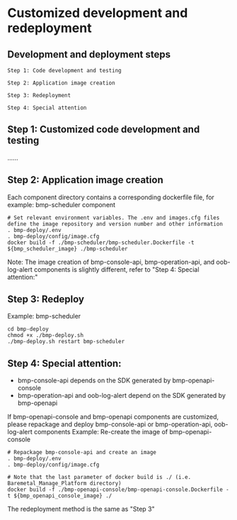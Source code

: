 # Customized development and redeployment

## Development and deployment steps
~~~
Step 1: Code development and testing

Step 2: Application image creation

Step 3: Redeployment

Step 4: Special attention
~~~

## Step 1: Customized code development and testing
......

## Step 2: Application image creation
Each component directory contains a corresponding dockerfile file, for example: bmp-scheduler component
~~~
# Set relevant environment variables. The .env and images.cfg files define the image repository and version number and other information
. bmp-deploy/.env
. bmp-deploy/config/image.cfg
docker build -f ./bmp-scheduler/bmp-scheduler.Dockerfile -t ${bmp_scheduler_image} ./bmp-scheduler
~~~
Note: The image creation of bmp-console-api, bmp-operation-api, and oob-log-alert components is slightly different, refer to "Step 4: Special attention:"

## Step 3: Redeploy
Example: bmp-scheduler
~~~
cd bmp-deploy
chmod +x ./bmp-deploy.sh
./bmp-deploy.sh restart bmp-scheduler
~~~

## Step 4: Special attention:
- bmp-console-api depends on the SDK generated by bmp-openapi-console
- bmp-operation-api and oob-log-alert depend on the SDK generated by bmp-openapi

If bmp-openapi-console and bmp-openapi components are customized, please repackage and deploy bmp-console-api or bmp-operation-api, oob-log-alert components
Example: Re-create the image of bmp-openapi-console
~~~
# Repackage bmp-console-api and create an image
. bmp-deploy/.env
. bmp-deploy/config/image.cfg

# Note that the last parameter of docker build is ./ (i.e. Baremetal_Manage_Platform directory)
docker build -f ./bmp-openapi-console/bmp-openapi-console.Dockerfile -t ${bmp_openapi_console_image} ./
~~~
The redeployment method is the same as "Step 3"